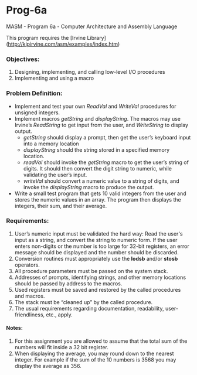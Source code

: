 # Prog-6a
MASM - Program 6a - Computer Architecture and Assembly Language

This program requires the [Irvine Library] (http://kipirvine.com/asm/examples/index.htm)

### Objectives:
1. Designing, implementing, and calling low-level I/O procedures
2. Implementing and using a macro

### Problem Definition:
  - Implement and test your own *ReadVal* and *WriteVal* procedures for unsigned integers.
  - Implement macros *getString* and *displayString*. The macros may use Irvine’s *ReadString* to get input from the user, and *WriteString* to display output.
      * *getString* should display a prompt, then get the user’s keyboard input into a memory location
      * *displayString* should the string stored in a specified memory location.
      * *readVal* should invoke the *getString* macro to get the user’s string of digits. It should then convert the digit string to numeric, while validating the user’s input.
      * *writeVal* should convert a numeric value to a string of digits, and invoke the *displayString* macro to produce the output.
  - Write a small test program that gets 10 valid integers from the user and stores the numeric values in an array. The program then displays the integers, their sum, and their average.

### Requirements:
1.  User’s numeric input must be validated the hard way: Read the user's input as a string, and convert the string to numeric form. If the user enters non-digits or the number is too large for 32-bit registers, an error message should be displayed and the number should be discarded.
2. Conversion routines must appropriately use the **lodsb** and/or **stosb** operators.
3. All procedure parameters must be passed on the system stack.
4. Addresses of prompts, identifying strings, and other memory locations should be passed by address to the macros.
5. Used registers must be saved and restored by the called procedures and macros.
6. The stack must be “cleaned up” by the called procedure.
7. The usual requirements regarding documentation, readability, user-friendliness, etc., apply.

#### Notes:
1. For this assignment you are allowed to assume that the total sum of the numbers will fit inside a 32 bit register.
2. When displaying the average, you may round down to the nearest integer. For example if the sum of the 10 numbers is 3568 you may display the average as 356.
